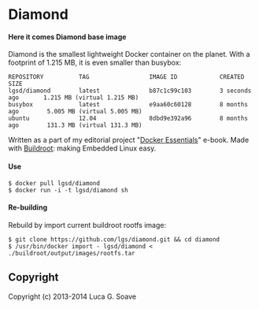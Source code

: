 Diamond
=======


#### Here it comes Diamond base image 

Diamond is the smallest lightweight Docker container on the planet. With a footprint of 1.215 MB, it is even smaller than busybox:

    REPOSITORY          TAG                 IMAGE ID            CREATED             SIZE
    lgsd/diamond        latest              b87c1c99c103        3 seconds ago       1.215 MB (virtual 1.215 MB)
    busybox             latest              e9aa60c60128        8 months ago        5.005 MB (virtual 5.005 MB)
    ubuntu              12.04               8dbd9e392a96        8 months ago        131.3 MB (virtual 131.3 MB)

Written as a part of my editorial project "[Docker Essentials](https://leanpub.com/docker_essentials)" e-book. Made with [Buildroot](http://buildroot.uclibc.org/): making Embedded Linux easy.

#### Use 

    $ docker pull lgsd/diamond
    $ docker run -i -t lgsd/diamond sh

#### Re-building

Rebuild by import current buildroot rootfs image:

    $ git clone https://github.com/lgs/diamond.git && cd diamond
    $ /usr/bin/docker import - lgsd/diamond < ./buildroot/output/images/rootfs.tar

## Copyright

Copyright (c) 2013-2014 Luca G. Soave
